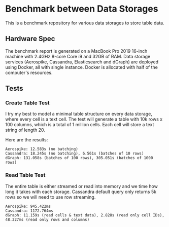 # Benchmark between Data Storages

This is a benchmark repository for various data storages to store table data.

## Hardware Spec

The benchmark report is generated on a MacBook Pro 2019 16-inch machine with 2.4GHz 8-core Core i9 and 32GB of RAM. Data storage services (Aerospike, Cassandra, Elasticsearch and dGraph) are deployed using Docker, all with single instance. Docker is allocated with half of the computer's resources.

## Tests

### Create Table Test

I try my best to model a minimal table structure on every data storage, where every cell is a text cell. The test will generate a table with 10k rows x 100 columns, which is a total of 1 million cells. Each cell will store a text string of length 20.

Here are the results:

```
Aerospike: 12.583s (no batching)
Cassandra: 18.245s (no batching), 6.561s (batches of 10 rows)
dGraph: 131.058s (batches of 100 rows), 305.051s (batches of 1000 rows)
```

### Read Table Test

The entire table is either streamed or read into memory and we time how long it takes with each storage. Cassandra default query only returns 5k rows so we will need to use row streaming.

```
Aerospike: 945.422ms
Cassandra: 1172.764ms
dGraph: 11.159s (read cells & text data), 2.828s (read only cell IDs), 48.327ms (read only rows and columns)
```